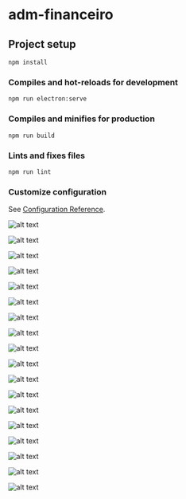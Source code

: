 # adm-financeiro

## Project setup
```
npm install
```

### Compiles and hot-reloads for development
```
npm run electron:serve
```

### Compiles and minifies for production
```
npm run build
```

### Lints and fixes files
```
npm run lint
```

### Customize configuration
See [Configuration Reference](https://cli.vuejs.org/config/).

![alt text](https://i.ibb.co/c6KSPS8/Administrador-financeiro-JSA-v-1-0-0-18-08-2020-22-00-32.png)

![alt text](https://i.ibb.co/LZp7z0Z/Administrador-financeiro-JSA-v-1-0-0-18-08-2020-22-00-41.png)

![alt text](https://i.ibb.co/zQfvJpb/Administrador-financeiro-JSA-v-1-0-0-18-08-2020-22-00-48.png)

![alt text](https://i.ibb.co/Gvx2wt5/Administrador-financeiro-JSA-v-1-0-0-18-08-2020-22-00-58.png)

![alt text](https://i.ibb.co/WxkRjZN/Administrador-financeiro-JSA-v-1-0-0-18-08-2020-22-01-03.png)

![alt text](https://i.ibb.co/0jw54L0/Administrador-financeiro-JSA-v-1-0-0-18-08-2020-22-01-11.png)

![alt text](https://i.ibb.co/PDDt0QB/Administrador-financeiro-JSA-v-1-0-0-18-08-2020-22-01-37.png)

![alt text](https://i.ibb.co/cvbFxGV/categoria-excluir.png)

![alt text](https://i.ibb.co/9b9gsK7/categoria-nova.png)

![alt text](https://i.ibb.co/DQ5JLwb/categoria-principal.png)

![alt text](https://i.ibb.co/KcZzhWw/dashboard-grafico-light.png)

![alt text](https://i.ibb.co/ccwnvhd/dashboard-segmentado.png)

![alt text](https://i.ibb.co/Px51SWD/lancamento-exibir-calculos.png)

![alt text](https://i.ibb.co/B2qyhBW/lancamento-novo.png)

![alt text](https://i.ibb.co/1zQdS5w/lancamento-principal.png)

![alt text](https://i.ibb.co/r3YR34K/perfil-novo.png)

![alt text](https://i.ibb.co/rxtg6ky/perfil-principal.png)

![alt text](https://i.ibb.co/SJLtXDR/perfil-usar.png)
